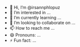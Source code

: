 - 👋 Hi, I’m @irsannphlopuz
- 👀 I’m interested in ...
- 🌱 I’m currently learning ...
- 💞️ I’m looking to collaborate on ...
- 📫 How to reach me ...
- 😄 Pronouns: ...
- ⚡ Fun fact: ...

<!---
irsannphlopuz/irsannphlopuz is a ✨ special ✨ repository because its `README.md` (this file) appears on your GitHub profile.
You can click the Preview link to take a look at your changes.
--->
